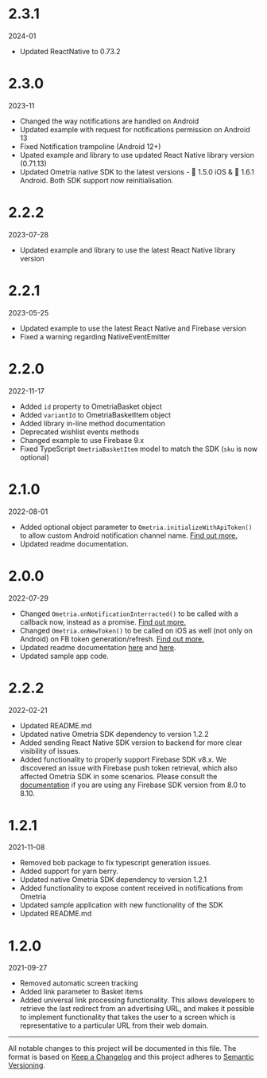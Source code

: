 # 2.3.1

2024-01

- Updated ReactNative to 0.73.2

# 2.3.0

2023-11

- Changed the way notifications are handled on Android
- Updated example with request for notifications permission on Android 13
- Fixed Notification trampoline (Android 12+)
- Upated example and library to use updated React Native library version (0.71.13)
- Updated Ometria native SDK to the latest versions - 🍏 1.5.0 iOS & 🤖 1.6.1 Android. Both SDK support now reinitialisation.

# 2.2.2

2023-07-28

- Updated example and library to use the latest React Native library version

# 2.2.1

2023-05-25

- Updated example to use the latest React Native and Firebase version
- Fixed a warning regarding NativeEventEmitter

# 2.2.0

2022-11-17

- Added `id` property to OmetriaBasket object
- Added `variantId` to OmetriaBasketItem object
- Added library in-line method documentation
- Deprecated wishlist events methods
- Changed example to use Firebase 9.x
- Fixed TypeScript `OmetriaBasketItem` model to match the SDK (`sku` is now optional)

# 2.1.0

2022-08-01

- Added optional object parameter to `Ometria.initializeWithApiToken()` to allow custom Android notification channel name. [Find out more.](https://github.com/Ometria/ometria.react_native_sdk#4-initialise-the-library)
- Updated readme documentation.

# 2.0.0

2022-07-29

- Changed `Ometria.onNotificationInterracted()` to be called with a callback now, instead as a promise. [Find out more.](https://github.com/Ometria/ometria.react_native_sdk_internal/#handling-interaction-with-notifications-that-contain-urls)
- Changed `Ometria.onNewToken()` to be called on iOS as well (not only on Android) on FB token generation/refresh. [Find out more.](https://github.com/Ometria/ometria.react_native_sdk_internal/#configure-push-notifications-in-your-application)
- Updated readme documentation [here](https://github.com/Ometria/ometria.react_native_sdk_internal/#handling-interaction-with-notifications-that-contain-urls) and [here](https://github.com/Ometria/ometria.react_native_sdk_internal/#configure-push-notifications-in-your-application).
- Updated sample app code.

# 2.2.2

2022-02-21

- Updated README.md
- Updated native Ometria SDK dependency to version 1.2.2
- Added sending React Native SDK version to backend for more clear visibility of issues.
- Added functionality to properly support Firebase SDK v8.x. We discovered an issue with Firebase push token retrieval, which also affected Ometria SDK in some scenarios. Please consult the [documentation](https://github.com/Ometria/ometria.react_native_sdk/tree/v1.2.2#41-firebase-80-810-issue-ios) if you are using any Firebase SDK version from 8.0 to 8.10.

# 1.2.1

2021-11-08

- Removed bob package to fix typescript generation issues.
- Added support for yarn berry.
- Updated native Ometria SDK dependency to version 1.2.1
- Added functionality to expose content received in notifications from Ometria
- Updated sample application with new functionality of the SDK
- Updated README.md

# 1.2.0

2021-09-27

- Removed automatic screen tracking
- Added link parameter to Basket items
- Added universal link processing functionality. This allows developers to retrieve the last redirect from an advertising URL, and makes it possible to implement functionality that takes the user to a screen which is representative to a particular URL from their web domain.

---

All notable changes to this project will be documented in this file.
The format is based on [Keep a Changelog](https://keepachangelog.com/en/1.0.0/) and this project adheres to [Semantic Versioning](https://semver.org/spec/v2.0.0.html).
